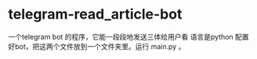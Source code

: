 # telegram-read_article-bot
一个telegram bot 的程序，它能一段段地发送三体给用户看
语言是python
配置好bot，把这两个文件放到一个文件夹里。运行 main.py 。

